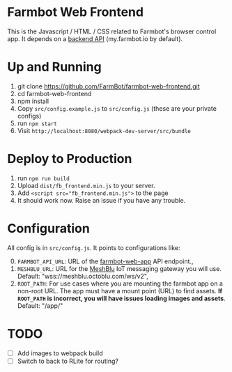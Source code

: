 # Farmbot Web Frontend

 This is the Javascript / HTML / CSS related to Farmbot's browser control app. It depends on a [backend API](https://github.com/FarmBot/farmbot-web-app) (my.farmbot.io by default).

# Up and Running

1. git clone https://github.com/FarmBot/farmbot-web-frontend.git
2. cd farmbot-web-frontend
3. npm install
3. Copy `src/config.example.js` to `src/config.js` (these are your private configs)
4. run `npm start`
5. Visit `http://localhost:8080/webpack-dev-server/src/bundle`

# Deploy to Production

1. run `npm run build`
2. Upload `dist/fb_frontend.min.js` to your server.
3. Add `<script src="fb_frontend.min.js">` to the page
4. It should work now. Raise an issue if you have any trouble.

# Configuration

All config is in `src/config.js`. It points to configurations like:

 0. `FARMBOT_API_URL`: URL of the [farmbot-web-app](https://github.com/FarmBot/farmbot-web-app) API endpoint.,
 0. `MESHBLU_URL`: URL for the [MeshBlu](https://github.com/octoblu/meshblu) IoT messaging gateway you will use. Default: "wss://meshblu.octoblu.com/ws/v2",
 0. `ROOT_PATH`: For use cases where you are mounting the farmbot app on a non-root URL. The app must have a mount point (URL) to find assets. **If `ROOT_PATH` is incorrect, you will have issues loading images and assets**. Default: "/app/"


# TODO

 - [ ] Add images to webpack build
 - [ ] Switch to back to RLite for routing?
